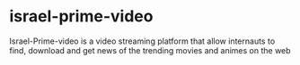 # israel-prime-video
Israel-Prime-video is a video streaming platform that allow internauts to find, download and get news of the trending movies and animes on the web
